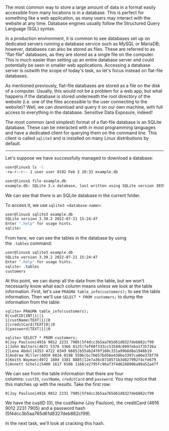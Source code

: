 
The most common way to store a large amount of data in a format easily accessible from many locations is in a database. This is perfect for something like a web application, as many users may interact with the website at any time. Database engines usually follow the Structured Query Language (SQL) syntax.

In a production environment, it is common to see databases set up on dedicated servers running a database service such as MySQL or MariaDB; however, databases can also be stored as files. These are referred to as "flat-file" databases, as they are stored as a single file on the computer. This is much easier than setting up an entire database server and could potentially be seen in smaller web applications. Accessing a database server is outwith the scope of today's task, so let's focus instead on flat-file databases.
 
As mentioned previously, flat-file databases are stored as a file on the disk of a computer. Usually, this would not be a problem for a web app, but what happens if the database is stored underneath the root directory of the website (i.e. one of the files accessible to the user connecting to the website)? Well, we can download and query it on our own machine, with full access to everything in the database. Sensitive Data Exposure, indeed!

The most common (and simplest) format of a flat-file database is an SQLite database. These can be interacted with in most programming languages and have a dedicated client for querying them on the command line. This client is called `sqlite3` and is installed on many Linux distributions by default.

---

Let's suppose we have successfully managed to download a database:

```bash
user@linux$ ls -l
-rw-r--r-- 1 user user 8192 Feb 2 20:33 example.db 

user@linux$ file example.db 
example.db: SQLite 3.x database, last written using SQLite version 3039002, file counter 1, database pages 2, cookie 0x1, schema 4, UTF-8, version-valid-for 1
```

We can see that there is an SQLite database in the current folder.

To access it, we use `sqlite3 <database-name>`:

```bash
user@linux$ sqlite3 example.db 
SQLite version 3.39.2 2022-07-21 15:24:47 
Enter ".help" for usage hints. 
sqlite>
```


From here, we can see the tables in the database by using the `.tables` command:

```bash
user@linux$ sqlite3 example.db 
SQLite version 3.39.2 2022-07-21 15:24:47 
Enter ".help" for usage hints. 
sqlite> .tables 
customers
```

At this point, we can dump all the data from the table, but we won't necessarily know what each column means unless we look at the table information. First, let's use `PRAGMA table_info(customers);` to see the table information. Then we'll use `SELECT * FROM customers;` to dump the information from the table:

```
sqlite> PRAGMA table_info(customers);
0|cudtID|INT|1||1 
1|custName|TEXT|1||0 
2|creditCard|TEXT|0||0 
3|password|TEXT|1||0 

sqlite> SELECT * FROM customers; 
0|Joy Paulson|4916 9012 2231 7905|5f4dcc3b5aa765d61d8327deb882cf99 
1|John Walters|4671 5376 3366 8125|fef08f333cc53594c8097eba1f35726a 
2|Lena Abdul|4353 4722 6349 6685|b55ab2470f160c331a99b8d8a1946b19 
3|Andrew Miller|4059 8824 0198 5596|bc7b657bd56e4386e3397ca86e378f70 
4|Keith Wayman|4972 1604 3381 8885|12e7a36c0710571b3d827992f4cfe679 
5|Annett Scholz|5400 1617 6508 1166|e2795fc96af3f4d6288906a90a52a47f
```

We can see from the table information that there are four columns: `custID`, `custName`, `creditCard` and `password`. You may notice that this matches up with the results. Take the first row:

`0|Joy Paulson|4916 9012 2231 7905|5f4dcc3b5aa765d61d8327deb882cf99`

We have the custID (0), the custName (Joy Paulson), the creditCard (4916 9012 2231 7905) and a password hash (5f4dcc3b5aa765d61d8327deb882cf99).

In the next task, we'll look at cracking this hash.




